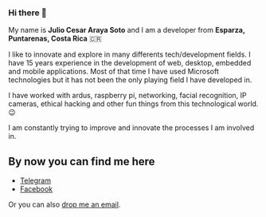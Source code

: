 ### Hi there 👋

My name is **Julio Cesar Araya Soto** and I am a developer from **Esparza, Puntarenas, Costa Rica** 🇨🇷

I like to innovate and explore in many differents tech/development fields. I have 15 years experience in the development of web, desktop, embedded and mobile applications.
Most of that time I have used Microsoft technologies but it has not been the only playing field I have developed in.

I have worked with ardus, raspberry pi, networking, facial recognition, IP cameras, ethical hacking and other fun things from this technological world. 😉

I am constantly trying to improve and innovate the processes I am involved in. 

## By now you can find me here

- [Telegram](https://t.me/juliocesaras)
- [Facebook](https://www.facebook.com/juliocesarCR/)

Or you can also [drop me an email](mailto:juliocesaras@gmail.com).


<!--
**juliocesaras/juliocesaras** is a ✨ _special_ ✨ repository because its `README.md` (this file) appears on your GitHub profile.

Here are some ideas to get you started:

- 🔭 I’m currently working on ...
- 🌱 I’m currently learning ...
- 👯 I’m looking to collaborate on ...
- 🤔 I’m looking for help with ...
- 💬 Ask me about ...
- 📫 How to reach me: ...
- 😄 Pronouns: ...
- ⚡ Fun fact: ...




# Hello 👋

My name is **Kevin Wolf** and I am a full stack developer from **San José, Costa Rica** 🇨🇷

I like collaborating in OSS projects, and also create my own. Big fan of React.js and Next.js, willing to learn new stuff everyday and help people get into technology.

## Featured OSS projects

- [Formal](https://kw.wtf/formal)
- [Amplified](https://kw.wtf/amplified)


## Companies I have worked with

- [BoltSource](https://boltsource.io)
- [G2i](https://g2i.co)
- [LeftFieldLabs](https://www.leftfieldlabs.com)
- [ParsleyHealth](https://parsleyhealth.com)
- [ModusCreate](https://moduscreate.com)
- [ScalablePath](https://scalablepath.com)
- [Gorilla Logic](https://gorillalogic.com)
- [Backcountry](https://backcountry.com)
- [Wink](https://holawink.com)
- [Accenture](https://accenture.com)

## Places you can find me at

- [Twitter](https://kw.wtf/twitter)
- [Instagram](https://kw.wtf/instagram)
- [Facebook](https://kw.wtf/facebook)

Or you can also [drop me an email](mailto:hi@kevinwolf.dev).
-->
